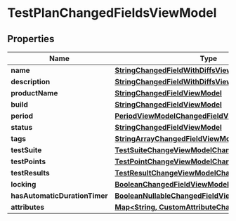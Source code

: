 

# TestPlanChangedFieldsViewModel


## Properties

| Name | Type | Description | Notes |
|------------ | ------------- | ------------- | -------------|
|**name** | [**StringChangedFieldWithDiffsViewModel**](StringChangedFieldWithDiffsViewModel.md) |  |  [optional] |
|**description** | [**StringChangedFieldWithDiffsViewModel**](StringChangedFieldWithDiffsViewModel.md) |  |  [optional] |
|**productName** | [**StringChangedFieldViewModel**](StringChangedFieldViewModel.md) |  |  [optional] |
|**build** | [**StringChangedFieldViewModel**](StringChangedFieldViewModel.md) |  |  [optional] |
|**period** | [**PeriodViewModelChangedFieldViewModel**](PeriodViewModelChangedFieldViewModel.md) |  |  [optional] |
|**status** | [**StringChangedFieldViewModel**](StringChangedFieldViewModel.md) |  |  [optional] |
|**tags** | [**StringArrayChangedFieldViewModel**](StringArrayChangedFieldViewModel.md) |  |  [optional] |
|**testSuite** | [**TestSuiteChangeViewModelChangedFieldViewModel**](TestSuiteChangeViewModelChangedFieldViewModel.md) |  |  [optional] |
|**testPoints** | [**TestPointChangeViewModelChangedFieldViewModel**](TestPointChangeViewModelChangedFieldViewModel.md) |  |  [optional] |
|**testResults** | [**TestResultChangeViewModelChangedFieldViewModel**](TestResultChangeViewModelChangedFieldViewModel.md) |  |  [optional] |
|**locking** | [**BooleanChangedFieldViewModel**](BooleanChangedFieldViewModel.md) |  |  [optional] |
|**hasAutomaticDurationTimer** | [**BooleanNullableChangedFieldViewModel**](BooleanNullableChangedFieldViewModel.md) |  |  [optional] |
|**attributes** | [**Map&lt;String, CustomAttributeChangeModel&gt;**](CustomAttributeChangeModel.md) |  |  [optional] |



